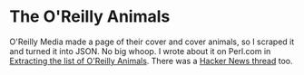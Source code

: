 # The O'Reilly Animals

O'Reilly Media made a page of their cover and cover animals, so I
scraped it and turned it into JSON. No big whoop. I wrote about it
on Perl.com in [Extracting the list of O'Reilly Animals](https://www.perl.com/article/extracting-the-list-of-o-reilly-animals/).
There was a [Hacker News thread](https://news.ycombinator.com/item?id=25915216) too.
